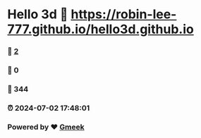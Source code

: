 # Hello 3d :link: https://robin-lee-777.github.io/hello3d.github.io 
### :page_facing_up: [2](https://robin-lee-777.github.io/hello3d.github.io/tag.html) 
### :speech_balloon: 0 
### :hibiscus: 344 
### :alarm_clock: 2024-07-02 17:48:01 
### Powered by :heart: [Gmeek](https://github.com/Meekdai/Gmeek)
